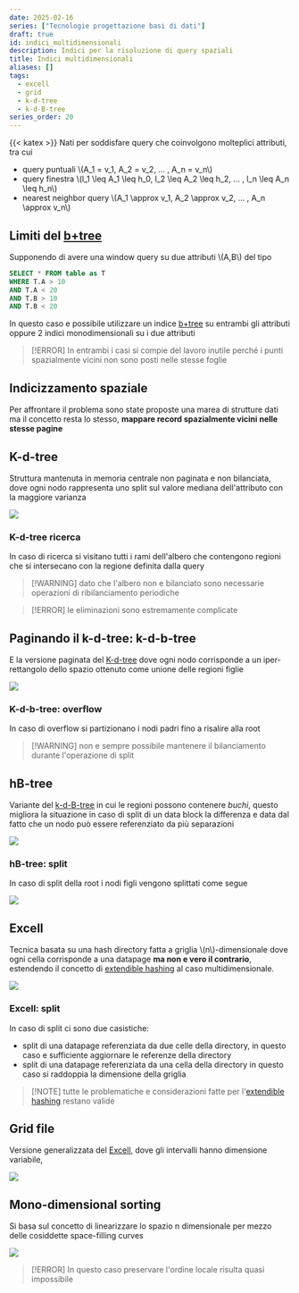 ```yaml
---
date: 2025-02-16
series: ["Tecnologie progettazione basi di dati"]
draft: true
id: indici_multidimensionali
description: Indici per la risoluzione di query spaziali
title: Indici multidimensionali
aliases: []
tags:
  - excell
  - grid
  - k-d-tree
  - k-d-B-tree
series_order: 20
---
```


{{< katex >}}
Nati per soddisfare query che coinvolgono molteplici attributi, tra cui

- query puntuali \\(A_1 = v_1, A_2 = v_2, … , A_n = v_n\\)
- query finestra \\(l_1 \leq A_1 \leq h_0, l_2 \leq A_2 \leq h_2, … , l_n \leq A_n \leq h_n\\)
- nearest neighbor query \\(A_1 \approx v_1, A_2 \approx v_2, … , A_n \approx v_n\\)

## Limiti del [b+tree](/tecnologie_basi_dati/b+tree)

Supponendo di avere una window query su due attributi \\(A,B\\) del tipo

```sql
SELECT * FROM table as T
WHERE T.A > 10
AND T.A < 20
AND T.B > 10
AND T.B < 20
```

In questo caso e possibile utilizzare un indice [b+tree](/tecnologie_basi_dati/b+tree) su entrambi gli attributi oppure 2 indici monodimensionali su i due attributi

>[!ERROR] In entrambi i casi si compie del lavoro inutile perché i punti spazialmente vicini non sono posti nelle stesse foglie

## Indicizzamento spaziale

Per affrontare il problema sono state proposte una marea di strutture dati ma il concetto resta lo stesso, **mappare record spazialmente vicini nelle stesse pagine**

## K-d-tree

Struttura mantenuta in memoria centrale non paginata e non bilanciata, dove ogni nodo rappresenta uno split sul valore mediana dell'attributo con la maggiore varianza

![](k_d_tree.png)

### K-d-tree ricerca

In caso di ricerca si visitano tutti i rami dell'albero che contengono regioni che si intersecano con la regione definita dalla query

>[!WARNING] dato che l'albero non e bilanciato sono necessarie operazioni di ribilanciamento periodiche

>[!ERROR] le eliminazioni sono estremamente complicate

## Paginando il k-d-tree: k-d-b-tree

E la versione paginata del [K-d-tree](#k-d-tree) dove ogni nodo corrisponde a un iper-rettangolo dello spazio ottenuto come unione delle regioni figlie

![](k_d_b_tree.png)

### K-d-b-tree: overflow

In caso di overflow si partizionano i nodi padri fino a risalire alla root

>[!WARNING] non e sempre possibile mantenere il bilanciamento durante l'operazione di split

## hB-tree

Variante del [k-d-B-tree](#paginando-il-k-d-tree-k-d-b-tree) in cui le regioni possono contenere *buchi*, questo migliora la situazione in caso di split di un data block la differenza e data dal fatto che un nodo può essere referenziato da più separazioni

![](hb_tree.png)

### hB-tree: split

In caso di split della root i nodi figli vengono splittati come segue

![](hb_tree_split.png)

## Excell

Tecnica basata su una hash directory fatta a griglia \\(n\\)-dimensionale dove ogni cella corrisponde a una datapage **ma non e vero il contrario**, estendendo il concetto di [extendible hashing](/tecnologie_basi_dati/indici_hash#extendible-hashing) al caso multidimensionale.

![](excell.png)

### Excell: split


In caso di split ci sono due casistiche:

- split di una datapage referenziata da due celle della directory, in questo caso e sufficiente aggiornare le referenze della directory
- split di una datapage referenziata da una cella della directory in questo caso si raddoppia la dimensione della griglia

>[!NOTE] tutte le problematiche e considerazioni fatte per l'[extendible hashing](/tecnologie_basi_dati/indici_hash#extendible-hashing) restano valide


## Grid file

Versione generalizzata del [Excell](#excell), dove gli intervalli hanno dimensione variabile,

![](grid_file.png)

## Mono-dimensional sorting

Si basa sul concetto di linearizzare lo spazio n dimensionale per mezzo delle cosiddette space-filling curves

![](mono_dimensional_sorting.png)

>[!ERROR] In questo caso preservare l'ordine locale risulta quasi impossibile
